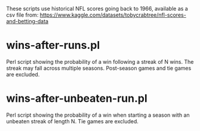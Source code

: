 These scripts use historical NFL scores going back to 1966, available as a csv file from:
https://www.kaggle.com/datasets/tobycrabtree/nfl-scores-and-betting-data

# wins-after-runs.pl

Perl script showing the probability of a win following a streak of N wins. The streak may fall across multiple seasons. Post-season games and tie games are excluded.

# wins-after-unbeaten-run.pl

Perl script showing the probability of a win when starting a season with an unbeaten streak of length N. Tie games are excluded.
